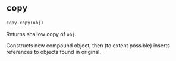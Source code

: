 # `copy`

```python
copy.copy(obj)
```

Returns shallow copy of `obj`.

Constructs new compound object, then (to extent possible) inserts references to objects found in original.
